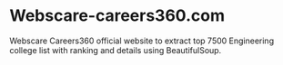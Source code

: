 # Webscare-careers360.com
Webscare Careers360 official website to extract top 7500 Engineering college list with ranking and details using BeautifulSoup.
